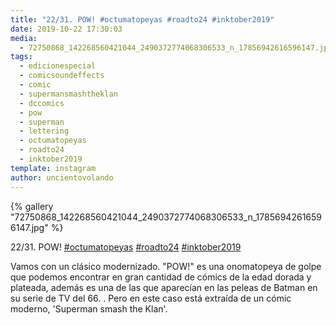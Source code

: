 ```yaml
---
title: "22/31. POW! #octumatopeyas #roadto24 #inktober2019"
date: 2019-10-22 17:30:03
media: 
  - 72750868_142268560421044_2490372774068306533_n_17856942616596147.jpg
tags: 
  - edicionespecial
  - comicsoundeffects
  - comic
  - supermansmashtheklan
  - dccomics
  - pow
  - superman
  - lettering
  - octumatopeyas
  - roadto24
  - inktober2019
template: instagram
author: uncientovolando
---
```


{% gallery "72750868_142268560421044_2490372774068306533_n_17856942616596147.jpg" %}

22/31. POW! [#octumatopeyas](/tags/octumatopeyas) [#roadto24](/tags/roadto24) [#inktober2019](/tags/inktober2019)

Vamos con un clásico modernizado. "POW!" es una onomatopeya de golpe que podemos encontrar en gran cantidad de cómics de la edad dorada y plateada, además es una de las que aparecían en las peleas de Batman en su serie de TV del 66. .
Pero en este caso está extraída de un cómic moderno, 'Superman smash the Klan'.
